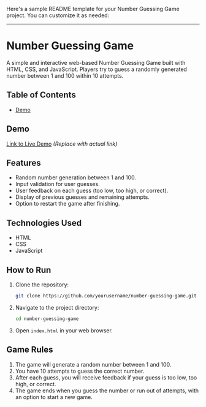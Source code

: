 Here's a sample README template for your Number Guessing Game project. You can customize it as needed:

---

# Number Guessing Game

A simple and interactive web-based Number Guessing Game built with HTML, CSS, and JavaScript. Players try to guess a randomly generated number between 1 and 100 within 10 attempts.

## Table of Contents

- [Demo](https://ankur200.github.io/Guess_The_Number/)

## Demo

[Link to Live Demo](#https://ankur200.github.io/Guess_The_Number/) *(Replace with actual link)*

## Features

- Random number generation between 1 and 100.
- Input validation for user guesses.
- User feedback on each guess (too low, too high, or correct).
- Display of previous guesses and remaining attempts.
- Option to restart the game after finishing.

## Technologies Used

- HTML
- CSS
- JavaScript

## How to Run

1. Clone the repository:
   ```bash
   git clone https://github.com/yourusername/number-guessing-game.git
   ```
2. Navigate to the project directory:
   ```bash
   cd number-guessing-game
   ```
3. Open `index.html` in your web browser.

## Game Rules

1. The game will generate a random number between 1 and 100.
2. You have 10 attempts to guess the correct number.
3. After each guess, you will receive feedback if your guess is too low, too high, or correct.
4. The game ends when you guess the number or run out of attempts, with an option to start a new game.
